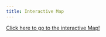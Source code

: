 ```yaml
---
title: Interactive Map
---
```

[Click here to go to the interactive Map!](https://shatteredworld.org/map)

